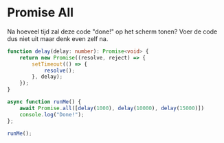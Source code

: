 # Promise All

Na hoeveel tijd zal deze code "done!" op het scherm tonen? Voer de code dus niet uit maar denk even zelf na.

```typescript
function delay(delay: number): Promise<void> {
    return new Promise((resolve, reject) => {
        setTimeout(() => {
            resolve();
        }, delay);
    });
}

async function runMe() {
    await Promise.all([delay(1000), delay(10000), delay(15000)])
    console.log("Done!");
};

runMe();
```
